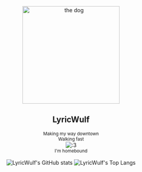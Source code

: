 <p align="center">
 <img width="256px" src="https://i.imgur.com/p1FnhxB.png" align="center" alt="the dog" />
 <h2 align="center">LyricWulf</h2>
 <p align="center">
   <sub>Making my way downtown</sub>
   <br/>
   <sup>Walking fast</sup>
   <br/>
   <img alt=":3" src="https://github.com/lyricwulf/lyricwulf/workflows/Faces/badge.svg" />
   <br/>
   <sup>I'm homebound</sup>
</p>

<p align="center">
 <img src="https://github-readme-stats.vercel.app/api?username=lyricwulf&show_icons=true&theme=dark" align="center" alt="LyricWulf's GitHub stats" />
 <img src="https://github-readme-stats.vercel.app/api/top-langs/?username=lyricwulf&layout=compact&theme=dark" align="center" alt="LyricWulf's Top Langs" />
</p>
